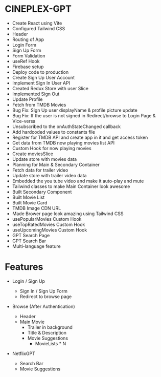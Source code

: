 # CINEPLEX-GPT

- Create React using Vite
- Configured Tailwind CSS
- Header
- Routing of App
- Login Form
- Sign Up Form
- Form Validation
- useRef Hook
- Firebase setup
- Deploy code to production
- Create Sign Up User Account
- Implement Sign In User API
- Created Redux Store with user Slice
- Implemented Sign Out
- Update Profile
- Fetch from TMDB Movies
- Bug Fix: Sign Up user displayName & profile picture update
- Bug Fix: If the user is not signed in Redirect/browse to Login Page & Vice-versa
- Unsubscribed to the onAuthStateChanged callback
- Add hardcoded values to constants file
- Register for TMDB API and create app in it and get access token
- Get data from TMDB now playing movies list API 
- Custom Hook for now playing movies
- Create moviesSlice
- Update store with movies data
- Planning for Main & Secondary Container
- Fetch data for trailer video
- Update store with trailer video data
- Embedded the you tube video and make it auto-play and mute
- Tailwind classes to make Main Container look awesome
- Built Secondary Component
- Built Movie List
- Built Movie Card
- TMDB Image CDN URL
- Made Brower page look amazing using Tailwind CSS
- usePopularMovies Custom Hook
- useTopRatedMovies Custom Hook
- useUpcomingMovies Custom Hook
- GPT Search Page
- GPT Search Bar
- Multi-language feature

# Features

- Login / Sign Up
    - Sign In / Sign Up Form
    - Redirect to browse page

- Browse (After Authentication)
  - Header
  - Main Movie
      - Trailer in background
      - Title & Description
      - Movie Suggestions
          - MovieLists * N
- NetflixGPT
   - Search Bar
   - Movie Suggestions